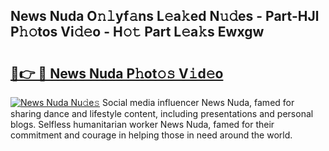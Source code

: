## News Nuda O𝚗𝚕yf𝚊ns L𝚎a𝚔ed N𝚞𝚍es - Part-HJl P𝚑𝚘tos Vi𝚍𝚎o - H𝚘𝚝 Part L𝚎a𝚔s Ewxgw

# <h2><a href="http://kf9nf4g.oniu.top/?m=News+Nuda">🔗👉 🔴 News Nuda P𝚑ot𝚘𝚜 V𝚒d𝚎o</a></h2>

[![News Nuda Nu𝚍e𝚜](https://i.imgur.com/0qMVB7G.gif)](http://kf9nf4g.oniu.top/?m=News+Nuda)
Social media influencer News Nuda, famed for sharing dance and lifestyle content, including presentations and personal blogs. Selfless humanitarian worker News Nuda, famed for their commitment and courage in helping those in need around the world.  

